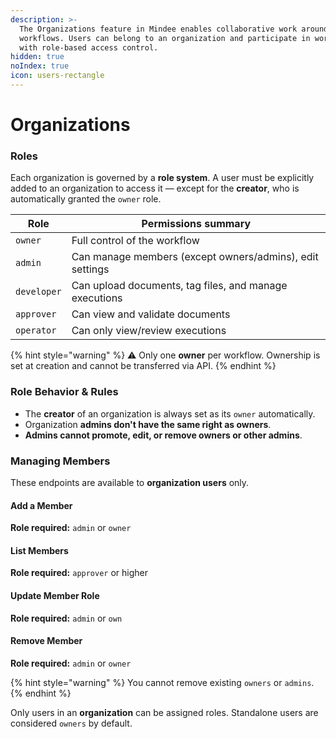 ```yaml
---
description: >-
  The Organizations feature in Mindee enables collaborative work around
  workflows. Users can belong to an organization and participate in workflows
  with role-based access control.
hidden: true
noIndex: true
icon: users-rectangle
---
```


# Organizations

### Roles

Each organization is governed by a **role system**. A user must be explicitly added to an organization to access it — except for the **creator**, who is automatically granted the `owner` role.

| Role        | Permissions summary                                      |
| ----------- | -------------------------------------------------------- |
| `owner`     | Full control of the workflow                             |
| `admin`     | Can manage members (except owners/admins), edit settings |
| `developer` | Can upload documents, tag files, and manage executions   |
| `approver`  | Can view and validate documents                          |
| `operator`  | Can only view/review executions                          |

{% hint style="warning" %}
⚠️ Only one **owner** per workflow. Ownership is set at creation and cannot be transferred via API.
{% endhint %}

### Role Behavior & Rules

* The **creator** of an organization is always set as its `owner` automatically.
* Organization **admins don't have the same right as owners**.
* **Admins cannot promote, edit, or remove owners or other admins**.

### Managing Members

These endpoints are available to **organization users** only.

#### Add a Member

**Role required:** `admin` or `owner`

#### List Members

**Role required:** `approver` or higher

#### Update Member Role

**Role required:** `admin` or `own`

#### Remove Member

**Role required:** `admin` or `owner`

{% hint style="warning" %}
You cannot remove existing `owners` or `admins`.
{% endhint %}

Only users in an **organization** can be assigned roles. Standalone users are considered `owners` by default.
